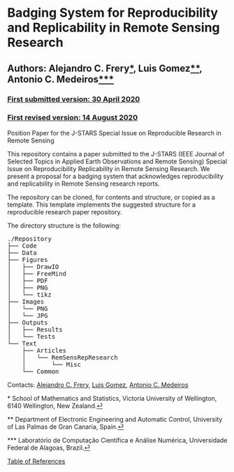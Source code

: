 # Badging System for Reproducibility and Replicability in Remote Sensing Research
## Authors: Alejandro C. Frery<span id="a1">[*](#1)</span>, Luis Gomez<span id="a2">[**](#1)</span>, Antonio C. Medeiros<span id="a3">[***](#1)</span>
### [First submitted version: 30 April 2020](./Text/Articles/RemSensRepResearch/GradingReproducibilityRS_R1.pdf)
### [First revised version: 14 August 2020](./Text/Articles/RemSensRepResearch/GradingReproducibilityRS_R1.pdf)

Position Paper for the J-STARS Special Issue on Reproducible Research in Remote Sensing

This repository contains a paper submitted to the J-STARS (IEEE Journal of Selected Topics in Applied Earth Observations and Remote Sensing) Special Issue on Reproducibility Replicability in Remote Sensing Research. We present a proposal for a badging system that acknowledges reproducibility and replicability in Remote Sensing research reports.

The repository can be cloned, for contents and structure, or copied as a template. This template implements the suggested structure for a reproducible research paper repository.

The directory structure is the following:
<pre>
./Repository
├── Code
├── Data
├── Figures
│   ├── DrawIO
│   ├── FreeMind
│   ├── PDF
│   ├── PNG
│   └── tikz
├── Images
│   └── PNG
│   └── JPG
├── Outputs
│   ├── Results
│   └── Tests
└── Text
    ├── Articles
    │   └── RemSensRepResearch
    │       └── Misc
    └── Common
</pre>



Contacts: [Alejandro C. Frery](mailto:alejandro.frery@vuw.ac.nz), [Luis Gomez](mailto:luis.gomez@ulpgc.es), [Antonio C. Medeiros](mailto:antoniomedeiros@laccan.ufal.br)

<span id="1">*</span> School of Mathematics and Statistics, Victoria University of Wellington, 6140 Wellington, New Zealand.[⏎](#a1)<br>

<span id="2">**</span> Department of Electronic Engineering and Automatic Control, University of Las Palmas de Gran Canaria, Spain.[⏎](#a2)<br>

<span id="3">***</span> Laboratório de Computação Científica e Análise Numérica, Universidade Federal de Alagoas, Brazil.[⏎](#a3)<br>

[Table of References](./TableOfReferences.html)
